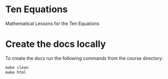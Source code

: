 # Ten Equations
Mathematical Lessons for the Ten Equations

# Create the docs locally
To create the docs run the following commands from the course directory:

```python
make clean
make html
```

